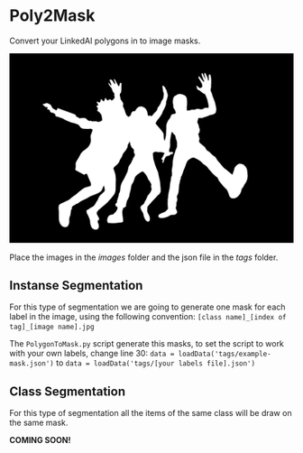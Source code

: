 # Poly2Mask

Convert your LinkedAI polygons in to image masks.

![Segmentation example](/results/Person_0_people.jpg)

Place the images in the *images* folder and the json file in the *tags* folder.

## Instanse Segmentation
For this type of segmentation we are going to generate one mask for each label in the image, using the following convention:
`[class name]_[index of tag]_[image name].jpg`

The `PolygonToMask.py` script generate this masks, to set the script to work with your own labels, change line 30:
`data = loadData('tags/example-mask.json')`
to
`data = loadData('tags/[your labels file].json')`

## Class Segmentation
For this type of segmentation all the items of the same class will be draw on the same mask.

**COMING SOON!**
